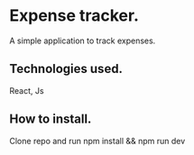 # Expense tracker.
A simple application to track expenses.

## Technologies used.
React, Js

## How to install.
Clone repo and run npm install && npm run dev
